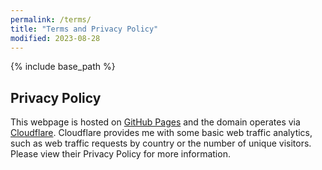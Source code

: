 ```yaml
---
permalink: /terms/
title: "Terms and Privacy Policy"
modified: 2023-08-28
---
```


{% include base_path %}

## Privacy Policy

This webpage is hosted on [GitHub Pages](https://pages.github.com) and the domain operates via [Cloudflare](https://www.cloudflare.com). Cloudflare provides me with some basic web traffic analytics, such as web traffic requests by country or the number of unique visitors. Please view their Privacy Policy for more information.

